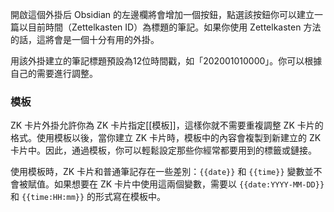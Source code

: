 開啟這個外掛后 Obsidian 的左邊欄將會增加一個按鈕，點選該按鈕你可以建立一篇以目前時間（Zettelkasten ID）為標題的筆記。如果你使用 Zettelkasten 方法的話，這將會是一個十分有用的外掛。

用該外掛建立的筆記標題預設為12位時間戳，如「202001010000」。你可以根據自己的需要進行調整。

### 模板

ZK 卡片外掛允許你為 ZK 卡片指定[[模板]]，這樣你就不需要重複調整 ZK 卡片的格式。使用模板以後，當你建立 ZK 卡片時，模板中的內容會複製到新建立的 ZK 卡片中。因此，通過模板，你可以輕鬆設定那些你經常都要用到的標籤或鏈接。

使用模板時，ZK 卡片和普通筆記存在一些差別：`{{date}}` 和 `{{time}}` 變數並不會被賦值。如果想要在 ZK 卡片中使用這兩個變數，需要以 `{{date:YYYY-MM-DD}}` 和 `{{time:HH:mm}}` 的形式寫在模板中。